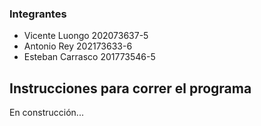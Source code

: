 ### Integrantes

- Vicente Luongo 202073637-5
- Antonio Rey 202173633-6
- Esteban Carrasco 201773546-5

## Instrucciones para correr el programa

En construcción...